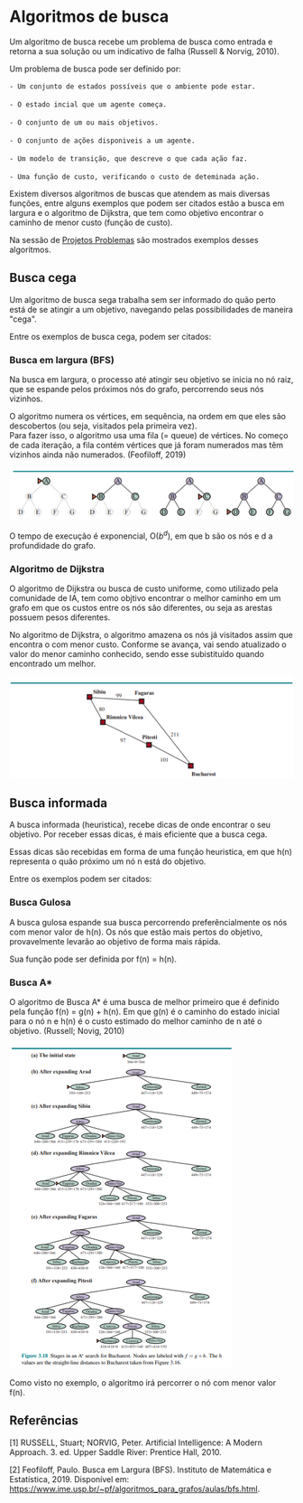 # Algoritmos de busca

Um algoritmo de busca recebe um problema de busca como entrada e retorna a sua solução ou um indicativo de falha (Russell & Norvig, 2010).

Um problema de busca pode ser definido por:

    - Um conjunto de estados possíveis que o ambiente pode estar.

    - O estado incial que um agente começa.

    - O conjunto de um ou mais objetivos.

    - O conjunto de ações disponiveis a um agente.

    - Um modelo de transição, que descreve o que cada ação faz.

    - Uma função de custo, verificando o custo de deteminada ação.

Existem diversos algoritmos de buscas que atendem as mais diversas funções, entre alguns exemplos que podem ser citados estão a busca em largura e o algoritmo de Dijkstra, que tem como objetivo encontrar o caminho de menor custo (função de custo).

Na sessão de [Projetos Problemas](./9.ProjetosProblemas.md) são mostrados exemplos desses algoritmos.

## Busca cega

Um algoritmo de busca sega trabalha sem ser informado do quão perto está de se atingir a um objetivo, navegando pelas possibilidades de maneira "cega".

Entre os exemplos de busca cega, podem ser citados:

### Busca em largura (BFS)

Na busca em largura, o processo até atingir seu objetivo se inicia no nó raiz, que se espande pelos próximos nós do grafo, percorrendo seus nós vizinhos.

O algoritmo numera os vértices, em sequência, na ordem em que eles são descobertos (ou seja, visitados pela primeira vez).  
Para fazer isso, o algoritmo usa uma fila (= queue) de vértices.  No começo de cada iteração, a fila contém vértices que já foram numerados mas têm vizinhos ainda não numerados. (Feofiloff, 2019)

![Exemplo busca em largura (Russell, 2010)](../fotos/BFS.png)

O tempo de execução é exponencial, O($b^d$), em que b são os nós e d a profundidade do grafo.

### Algoritmo de Dijkstra

O algoritmo de Dijkstra ou busca de custo uniforme, como utilizado pela comunidade de IA, tem como objtivo encontrar o melhor caminho em um grafo em que os custos entre os nós são diferentes, ou seja as arestas possuem pesos diferentes.

No algoritmo de Dijkstra, o algoritmo amazena os nós já visitados assim que encontra o com menor custo. Conforme se avança, vai sendo atualizado o valor do menor caminho conhecido, sendo esse subistituído quando encontrado um melhor.

![Exemplo Dijkstra (Russell, 2010)](../fotos/Dijkstra.png)


## Busca informada

A busca informada (heuristica), recebe dicas de onde encontrar o seu objetivo. Por receber essas dicas, é mais eficiente que a busca cega.

Essas dicas são recebidas em forma de uma função heuristica, em que h(n) representa o quão próximo um nó n está do objetivo.

Entre os exemplos podem ser citados:

### Busca Gulosa

A busca gulosa espande sua busca percorrendo preferêncialmente os nós com menor valor de h(n). Os nós que estão mais pertos do objetivo, provavelmente levarão ao objetivo de forma mais rápida.

Sua função pode ser definida por f(n) = h(n).

### Busca A*

O algoritmo de Busca A* é uma  busca de melhor primeiro que é definido pela função f(n) = g(n) + h(n). Em que g(n) é o caminho do estado inicial para o nó n e h(n) é o custo estimado do melhor caminho de n até o objetivo. (Russell; Novig, 2010)

![Exemplo busca A*](../fotos/buscaA.png)

Como visto no exemplo, o algoritmo irá percorrer o nó com menor valor f(n).

## Referências

[1] RUSSELL, Stuart; NORVIG, Peter. Artificial Intelligence: A Modern Approach. 3. ed. Upper Saddle River: 
Prentice Hall, 2010.

[2] Feofiloff, Paulo. Busca em Largura (BFS). Instituto de Matemática e Estatística, 2019. 
Disponível em: https://www.ime.usp.br/~pf/algoritmos_para_grafos/aulas/bfs.html.